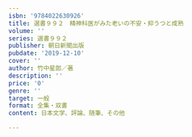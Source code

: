 ```yaml
---
isbn: '9784022630926'
title: 選書９９２　精神科医がみた老いの不安・抑うつと成熟
volume: ''
series: 選書９９２
publisher: 朝日新聞出版
pubdate: '2019-12-10'
cover: ''
author: 竹中星郎／著
description: ''
price: '0'
genre: ''
target: 一般
format: 全集・双書
content: 日本文学、評論、随筆、その他

---
```


